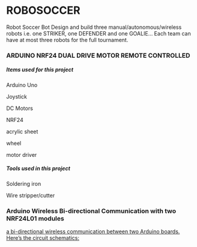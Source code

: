 # ROBOSOCCER
 Robot Soccer Bot Design and build three manual/autonomous/wireless robots i.e. one STRIKER, one DEFENDER and one GOALIE... Each team can have at most three robots for the full tournament.


<h3>ARDUINO NRF24 DUAL DRIVE MOTOR REMOTE CONTROLLED</h3>
<h5>Items used for this project</h5>

Arduino Uno

Joystick 

DC Motors

NRF24

acrylic sheet

wheel

motor driver

<h5>Tools used in this project</h5>

Soldering iron

Wire stripper/cutter

<h3>Arduino Wireless Bi-directional Communication with two NRF24L01 modules</h3>
<p><a href="https://howtomechatronics.com/wp-content/uploads/2017/02/Arduino-Wireless-Communication-NRF24L01-Circuit-Schematic-Tutorial.png"> a bi-directional wireless communication between two Arduino boards. Here’s the circuit schematics:</a></p>
